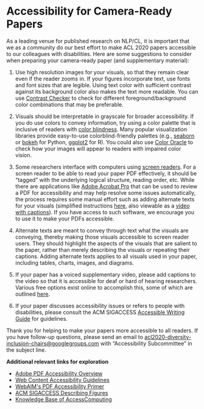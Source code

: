# Accessibility for Camera-Ready Papers

As a leading venue for published research on NLP/CL, it is important that we as a community do our best effort to make ACL 2020 papers accessible to our colleagues with disabilities. Here are some suggestions to consider when preparing your camera-ready paper (and supplementary material):

1. Use high resolution images for your visuals, so that they remain clear even if the reader  zooms in. If your figures incorporate text, use fonts and font sizes that are legible. Using text color with sufficient contrast against its background color also makes the text more readable. You can use [Contrast Checker](https://webaim.org/resources/contrastchecker/) to check for different foreground/background color combinations that may be preferable.

2. Visuals should be interpretable in grayscale for broader accessibility. If you do use colors to convey information, try using a color palette that is inclusive of readers with [color blindness](http://www.colourblindawareness.org/). Many popular visualization libraries provide easy-to-use colorblind-friendly palettes (e.g., [seaborn](https://seaborn.pydata.org/tutorial/color_palettes.html#qualitative-color-palettes) or [bokeh](https://docs.bokeh.org/en/latest/docs/reference/palettes.html#usability-palettes) for Python, [ggplot2](http://www.cookbook-r.com/Graphs/Colors_(ggplot2)/#a-colorblind-friendly-palette) for R). You could also use [Color Oracle](http://colororacle.org/) to check how your images will appear to readers with impaired color vision. 

3. Some researchers interface with computers using [screen readers](https://en.wikipedia.org/wiki/Screen_reader). For a screen reader to be able to read your paper PDF effectively, it should be “tagged” with the underlying logical structure, reading order, etc. While there are applications like [Adobe Acrobat Pro](https://helpx.adobe.com/acrobat/using/create-verify-pdf-accessibility.html) that can be used to review a PDF for accessibility and may help resolve some issues automatically, the process requires some manual effort such as adding alternate texts for your visuals (simplified instructions [here](http://www.sigaccess.org/welcome-to-sigaccess/resources/accessible-pdf-author-guide/), also viewable as a [video with captions](https://www.youtube.com/watch?v=fO4udYorD6g)). If you have access to such software, we encourage you to use it to make your PDFs accessible.

4. Alternate texts are meant to convey through text what the visuals are conveying, thereby making those visuals accessible to screen reader users. They should highlight the aspects of the visuals that are salient to the paper, rather than merely describing the visuals or repeating their captions. Adding alternate texts applies to all visuals used in your paper, including tables, charts, images, and diagrams.

5. If your paper has a voiced supplementary video, please add captions to the video so that it is accessible for deaf or hard of hearing researchers. Various free options exist online to accomplish this, some of which are outlined [here](https://www.washington.edu/accessibility/videos/free-captioning/).

6. If your paper discusses accessibility issues or refers to people with disabilities, please consult the ACM SIGACCESS [Accessible Writing Guide](https://www.sigaccess.org/welcome-to-sigaccess/resources/accessible-writing-guide/) for guidelines. 

Thank you for helping to make your papers more accessible to all readers. If you have follow-up questions, please send an email to [acl2020-diversity-inclusion-chairs@googlegroups.com](mailto:acl2020-diversity-inclusion-chairs@googlegroups.com) with “Accessibility Subcommittee” in the subject line.

<b>Additional relevant links for exploration </b> <br/>

- [Adobe PDF Accessibility Overview](https://www.adobe.com/accessibility/pdf/pdf-accessibility-overview.html)
- [Web Content Accessibility Guidelines](https://www.w3.org/TR/2018/REC-WCAG21-20180605/)
- [WebAIM's PDF Accessibility Primer](https://webaim.org/techniques/acrobat/converting)
- [ACM SIGACCESS Describing Figures](https://www.sigaccess.org/welcome-to-sigaccess/resources/describing-figures/)
- [Knowledge Base of AccessComputing](https://www.washington.edu/accesscomputing/search-accesscomputing-knowledge-base)
